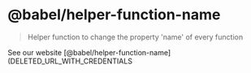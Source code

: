# @babel/helper-function-name

> Helper function to change the property 'name' of every function

See our website [@babel/helper-function-name](DELETED_URL_WITH_CREDENTIALS
